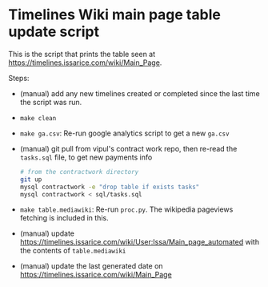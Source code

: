 # Timelines Wiki main page table update script

This is the script that prints the table seen at
<https://timelines.issarice.com/wiki/Main_Page>.

Steps:

- (manual) add any new timelines created or completed since the last time the
  script was run.
- `make clean`
- `make ga.csv`: Re-run google analytics script to get a new `ga.csv`
- (manual) git pull from vipul's contract work repo, then re-read the `tasks.sql` file,
  to get new payments info

  ```bash
  # from the contractwork directory
  git up
  mysql contractwork -e "drop table if exists tasks"
  mysql contractwork < sql/tasks.sql
  ```

- `make table.mediawiki`: Re-run `proc.py`. The wikipedia pageviews fetching is included in this.

- (manual) update https://timelines.issarice.com/wiki/User:Issa/Main_page_automated with
  the contents of `table.mediawiki`

- (manual) update the last generated date on https://timelines.issarice.com/wiki/Main_Page
